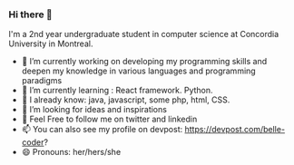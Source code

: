 ### Hi there 👋


<!--**belle-coder/belle-coder** is a ✨ _special_ ✨ repository because its `README.md` (this file) appears on your GitHub profile.-->

<!--Here are some ideas to get you started:-->
I'm a 2nd year undergraduate student in computer science at Concordia University in Montreal.

- 🔭 I’m currently working on developing my programming skills and deepen my knowledge in various languages and programming paradigms
- 🌱 I’m currently learning : React framework. Python. 
- 👯 I already know: java, javascript, some php, html, CSS.
- 🤔 I’m looking for ideas and inspirations
- 💬 Feel Free to follow me on twitter and linkedin
- 📫 You can also see my profile on devpost: https://devpost.com/belle-coder?
- 😄 Pronouns: her/hers/she 

<!-- ⚡ Fun fact: -->
